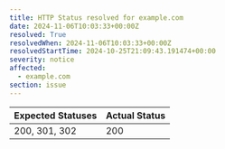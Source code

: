 ```yaml
---
title: HTTP Status resolved for example.com
date: 2024-11-06T10:03:33+00:00Z
resolved: True
resolvedWhen: 2024-11-06T10:03:33+00:00Z
resolvedStartTime: 2024-10-25T21:09:43.191474+00:00
severity: notice
affected:
  - example.com
section: issue
---
```


| Expected Statuses | Actual Status  |
|-------------------|----------------|
| 200, 301, 302 | 200 |
